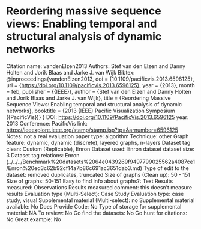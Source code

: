 # Reordering massive sequence views: Enabling temporal and structural analysis of dynamic networks

Citation name: vandenElzen2013
Authors: Stef van den Elzen and Danny Holten and Jorik Blaas and Jarke J. van Wijk
Bibtex: @inproceedings{vandenElzen2013,
doi = {10.1109/pacificvis.2013.6596125},
url = {https://doi.org/10.1109/pacificvis.2013.6596125},
year = {2013},
month = feb,
publisher = {{IEEE}},
author = {Stef van den Elzen and Danny Holten and Jorik Blaas and Jarke J. van Wijk},
title = {Reordering Massive Sequence Views: Enabling temporal and structural analysis of dynamic networks},
booktitle = {2013 {IEEE} Pacific Visualization Symposium ({PacificVis})}
}
DOI: https://doi.org/10.1109/PacificVis.2013.6596125
year: 2013
Conference: PacificVis
link: https://ieeexplore.ieee.org/stamp/stamp.jsp?tp=&arnumber=6596125
Notes: not a real evaluation
paper type: algorithm
Technique: other
Graph feature: dynamic, dynamic (discrete), layered graphs, n-layers
Dataset tag clean: Custom (Replicable), Enron
Dataset used: Enron dataset
dataset size: 3
Dataset tag relations: Enron (../../../Benchmark%20datasets%2064e0439269f9497799025562a4087ce1/Enron%20ed3c62b92cf14a7b86c691ac3651dab3.md)
Type of edit to the dataset: removed duplicates, truncated
Size of graphs (Clean up): 50 - 151
Size of graphs: 50-151
Easy to find info about graphs?: Text
Results measured: Observations
Results measured comment: this doesn’t measure results
Evaluation type (Multi-Select): Case Study
Evaluation type: case study, visual
Supplemental material (Multi-select): no
Supplemental material available: No
Does Provide Code: No
Type of storage for supplemental material: NA
To review: No
Go find the datasets: No
Go hunt for citations: No
Great example: No